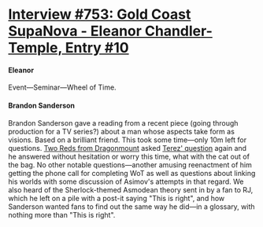 # [Interview #753: Gold Coast SupaNova - Eleanor Chandler-Temple, Entry #10](https://www.theoryland.com/intvmain.php?i=753#10)

#### Eleanor

Event—Seminar—Wheel of Time.

#### Brandon Sanderson

Brandon Sanderson gave a reading from a recent piece (going through production for a TV series?) about a man whose aspects take form as visions. Based on a brilliant friend. This took some time—only 10m left for questions.
[Two Reds from Dragonmount](http://www.theoryland.com/intvmain.php?i=752)
asked
[Terez' question](http://www.theoryland.com/intvmain.php?i=753#2)
again and he answered without hesitation or worry this time, what with the cat out of the bag. No other notable questions—another amusing reenactment of him getting the phone call for completing WoT as well as questions about linking his worlds with some discussion of Asimov's attempts in that regard. We also heard of the Sherlock-themed Asmodean theory sent in by a fan to RJ, which he left on a pile with a post-it saying "This is right", and how Sanderson wanted fans to find out the same way he did—in a glossary, with nothing more than "This is right".

